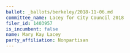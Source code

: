 ```yaml
---
ballot: _ballots/berkeley/2018-11-06.md
committee_name: Lacey for City Council 2018
filer_id: 1403957
is_incumbent: false
name: Mary Kay Lacey
party_affiliation: Nonpartisan
---
```

